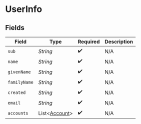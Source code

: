 # UserInfo


## Fields

| Field                                                | Type                                                 | Required                                             | Description                                          |
| ---------------------------------------------------- | ---------------------------------------------------- | ---------------------------------------------------- | ---------------------------------------------------- |
| `sub`                                                | *String*                                             | :heavy_check_mark:                                   | N/A                                                  |
| `name`                                               | *String*                                             | :heavy_check_mark:                                   | N/A                                                  |
| `givenName`                                          | *String*                                             | :heavy_check_mark:                                   | N/A                                                  |
| `familyName`                                         | *String*                                             | :heavy_check_mark:                                   | N/A                                                  |
| `created`                                            | *String*                                             | :heavy_check_mark:                                   | N/A                                                  |
| `email`                                              | *String*                                             | :heavy_check_mark:                                   | N/A                                                  |
| `accounts`                                           | List\<[Account](../../models/components/Account.md)> | :heavy_check_mark:                                   | N/A                                                  |